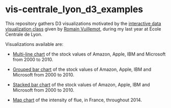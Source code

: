 # vis-centrale_lyon_d3_examples

This repository gathers D3 visualizations motivated by the [interactive data visualization class](https://github.com/LyonDataViz/MOS5.5-Dataviz) given by [Romain Vuillemot](https://github.com/romsson), during my last year at École Centrale de Lyon.

Visualizations available are:
- [Multi-line chart](https://guillaume-lesaine.github.io/vis-centrale_lyon_d3_examples/multi_line_chart-stocks.html) of the stock values of Amazon, Apple, IBM and Microsoft from 2000 to 2010.

- [Grouped bar chart](https://guillaume-lesaine.github.io/vis-centrale_lyon_d3_examples/grouped_bar_chart-stocks.html) of the stock values of Amazon, Apple, IBM and Microsoft from 2000 to 2010.

- [Stacked bar chart](https://guillaume-lesaine.github.io/vis-centrale_lyon_d3_examples/stacked_bar_chart-stocks.html) of the stock values of Amazon, Apple, IBM and Microsoft from 2000 to 2010.

- [Map chart](https://guillaume-lesaine.github.io/vis-centrale_lyon_d3_examples/map_france.html) of the intensity of flue, in France, throughout 2014.
